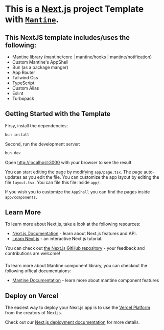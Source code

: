 # This is a [Next.js](https://nextjs.org) project Template with [`Mantine`](https://mantine.dev/).

## This NextJS template includes/uses the following:
* Mantine library (mantine/core | mantine/hooks | mantine/notification)
* Custom Mantine's AppShell
* Bun (as a package manger)
* App Router
* Tailwind Css
* TypeScript
* Custom Alias
* Eslint
* Turbopack

## Getting Started with the Template
Firsy, install the dependencies:
```bash
bun install
```

Second, run the development server:

```bash
bun dev
```

Open [http://localhost:3000](http://localhost:3000) with your browser to see the result.

You can start editing the page by modifying `app/page.tsx`. The page auto-updates as you edit the file.
You can customize the app layout by editing the file `layout.tsx`. You can file this file inside `app/`.

If you wish you to customize the `AppShell` you can find the pages inside `app/components`.

## Learn More

To learn more about Next.js, take a look at the following resources:

- [Next.js Documentation](https://nextjs.org/docs) - learn about Next.js features and API.
- [Learn Next.js](https://nextjs.org/learn) - an interactive Next.js tutorial.

You can check out [the Next.js GitHub repository](https://github.com/vercel/next.js) - your feedback and contributions are welcome!
###
To learn more about Mantine component library, you can checkout the following offical documentaions:

- [Mantine Documentation](https://mantine.dev/) - learn more about mantine component features

## Deploy on Vercel

The easiest way to deploy your Next.js app is to use the [Vercel Platform](https://vercel.com/new?utm_medium=default-template&filter=next.js&utm_source=create-next-app&utm_campaign=create-next-app-readme) from the creators of Next.js.

Check out our [Next.js deployment documentation](https://nextjs.org/docs/app/building-your-application/deploying) for more details.
